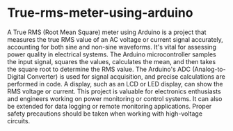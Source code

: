 # True-rms-meter-using-arduino
A True RMS (Root Mean Square) meter using Arduino is a project that measures the true RMS value of an AC voltage or current signal accurately, accounting for both sine and non-sine waveforms. 
It's vital for assessing power quality in electrical systems. The Arduino microcontroller samples the input signal, squares the values, calculates the mean, and then takes the square root to determine the RMS value. 
The Arduino's ADC (Analog-to-Digital Converter) is used for signal acquisition, and precise calculations are performed in code. A display, such as an LCD or LED display, can show the RMS voltage or current. 
This project is valuable for electronics enthusiasts and engineers working on power monitoring or control systems. It can also be extended for data logging or remote monitoring applications. 
Proper safety precautions should be taken when working with high-voltage circuits.




